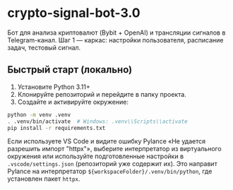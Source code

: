 # crypto-signal-bot-3.0


Бот для анализа криптовалют (Bybit + OpenAI) и трансляции сигналов в Telegram-канал. Шаг 1 — каркас: настройки пользователя, расписание задач, тестовый сигнал.


## Быстрый старт (локально)
1. Установите Python 3.11+
2. Клонируйте репозиторий и перейдите в папку проекта.
3. Создайте и активируйте окружение:
```bash
python -m venv .venv
. .venv/bin/activate  # Windows: .venv\\Scripts\\activate
pip install -r requirements.txt
```

Если используете VS Code и видите ошибку Pylance «Не удается разрешить импорт \"httpx\"», выберите интерпретатор из виртуального окружения или используйте подготовленные настройки в `.vscode/settings.json` (репозиторий уже содержит их). Это направит Pylance на интерпретатор `${workspaceFolder}/.venv/bin/python`, где установлен пакет `httpx`.
